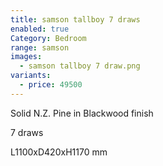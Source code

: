 ```yaml
---
title: samson tallboy 7 draws
enabled: true
Category: Bedroom
range: samson
images:
  - samson tallboy 7 draw.png
variants:
  - price: 49500
---
```

Solid N.Z. Pine in Blackwood finish

7 draws

L1100xD420xH1170 mm